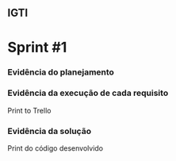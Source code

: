 ## IGTI
# Sprint #1
### Evidência do planejamento

### Evidência da execução de cada requisito
Print to Trello
### Evidência da solução
Print do código desenvolvido
